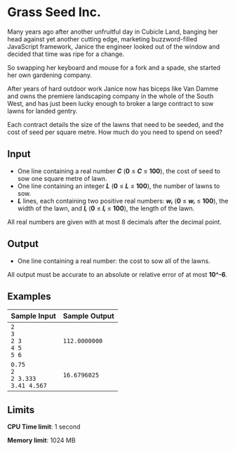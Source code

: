 # Grass Seed Inc.

Many years ago after another unfruitful day in Cubicle Land, banging her head against yet another cutting edge, marketing buzzword-filled JavaScript framework, Janice the engineer looked out of the window and decided that time was ripe for a change.

So swapping her keyboard and mouse for a fork and a spade, she started her own gardening company.

After years of hard outdoor work Janice now has biceps like Van Damme and owns the premiere landscaping company in the whole of the South West, and has just been lucky enough to broker a large contract to sow lawns for landed gentry.

Each contract details the size of the lawns that need to be seeded, and the cost of seed per square metre. How much do you need to spend on seed?

## Input

* One line containing a real number _**C**_ (**0** ≤ _**C**_ ≤ **100**), the cost of seed to sow one square metre of lawn.
* One line containing an integer _**L**_ (**0** ≤ _**L**_ ≤ **100**), the number of lawns to sow.
* _**L**_ lines, each containing two positive real numbers: _**wᵢ**_ (**0** ≤ _**wᵢ**_ ≤ **100**), the width of the lawn, and _**lᵢ**_ (**0** ≤ _**lᵢ**_ ≤ **100**), the length of the lawn.

All real numbers are given with at most 8 decimals after the decimal point.

## Output

* One line containing a real number: the cost to sow all of the lawns.

All output must be accurate to an absolute or relative error of at most **10^-6**.

## Examples

Sample Input | Sample Output
-|-
`2`<br>`3`<br>`2 3`<br>`4 5`<br>`5 6` | `112.0000000`
`0.75`<br>`2`<br>`2 3.333`<br>`3.41 4.567` | `16.6796025`

## Limits

**CPU Time limit**: 1 second

**Memory limit**: 1024 MB